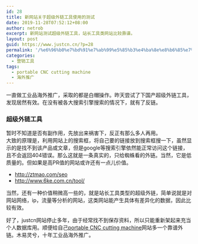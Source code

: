 ```yaml
---
id: 28
title: 新网站关于超级外链工具使用的测试
date: 2019-11-28T07:52:12+08:00
author: netrob
excerpt: 新网站测试超级外链工具，站长工具类网站比较靠谱。
layout: post
guid: https://www.justcn.cn/?p=28
permalink: '/%e6%96%b0%e7%bd%91%e7%ab%99%e5%85%b3%e4%ba%8e%e8%b6%85%e7%ba%a7%e5%a4%96%e9%93%be%e5%b7%a5%e5%85%b7%e4%bd%bf%e7%94%a8%e7%9a%84%e6%b5%8b%e8%af%95/'
categories:
  - 营销工具
tags:
  - portable CNC cutting machine
  - 海外推广
---
```

一直做工业品海外推广，采取的都是白帽操作。昨天尝试了下国产超级外链工具，发现居然有效。在没有被各大搜索引擎搜索的情况下，就有了反链。

### 超级外链工具

暂时不知道是否有副作用，先放出来祸害下，反正有那么多人再用。  
大致的原理是，利用网站上的搜索框，将自己要的链接放到搜索框搜一下，虽然显示的是找不到该产品或文章，但是google等搜索引擎依然能正常访问这个链接，且不会返回404错误。那么这就是一条真实的，只给蜘蛛看的外链。当然，它是低质量的。但如果是高PR值的网站或许还有一点儿价值。

  * http://ztmao.com/seo
  * http://www.6ke.com.cn/tool/

当然，还有一种价值稍微高一些的，就是站长工具类型的超级外链，简单说就是对网站网络，ip，流量等分析的网站，这类网站能产生具体有差异化的数据，因此比较有效。

好了，justcn网站停止多年，由于经常找不到保存资料，所以只能重新架起来充当个人数据库用。顺便给自己<a rel="noreferrer noopener" aria-label="portable CNC cutting machine (opens in a new tab)" href="http://www.steeltailor.com" target="_blank">portable CNC cutting machine</a>网站多一个靠谱外链。木易灵兮，十年工业品海外推广。